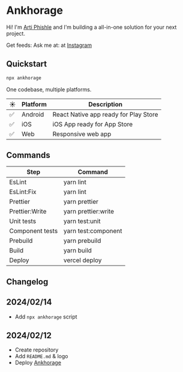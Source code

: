 # Ankhorage

Hi! I'm [Arti Phishle](https://github.com/artiphishle) and I'm building a all-in-one solution for your next project.

Get feeds: Ask me at: at [Instagram](https://instagram.com/artiphishle)

## Quickstart

```bash
npx ankhorage
```

One codebase, multiple platforms.

| ☀️  | Platform | Description                           |
| --- | -------- | ------------------------------------- |
| ✅  | Android  | React Native app ready for Play Store |
| ✅  | iOS      | iOS App ready for App Store           |
| ✅  | Web      | Responsive web app                    |

## Commands

| Step            | Command             |
| --------------- | ------------------- |
| EsLint            | yarn lint           |
| EsLint:Fix            | yarn lint         |
| Prettier        | yarn prettier |
| Prettier:Write        | yarn prettier:write |
| Unit tests      | yarn test:unit      |
| Component tests | yarn test:component |
| Prebuild        | yarn prebuild       |
| Build           | yarn build          |
| Deploy          | vercel deploy       |

## Changelog

## 2024/02/14

- Add `npx ankhorage` script

## 2024/02/12

- Create repository
- Add `README.md` & logo
- Deploy [Ankhorage](https://ankhorage.com)
